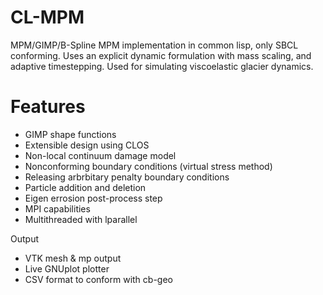 # CL-MPM
 MPM/GIMP/B-Spline MPM implementation in common lisp, only SBCL conforming.
 Uses an explicit dynamic formulation with mass scaling, and adaptive timestepping.
 Used for simulating viscoelastic glacier dynamics.
 
 
# Features
 - GIMP shape functions
 - Extensible design using CLOS
 - Non-local continuum damage model
 - Nonconforming boundary conditions (virtual stress method)
 - Releasing arbrbitary penalty boundary conditions
 - Particle addition and deletion
 - Eigen errosion post-process step
 - MPI capabilities
 - Multithreaded with lparallel
 
Output
 - VTK mesh & mp output
 - Live GNUplot plotter
 - CSV format to conform with cb-geo
